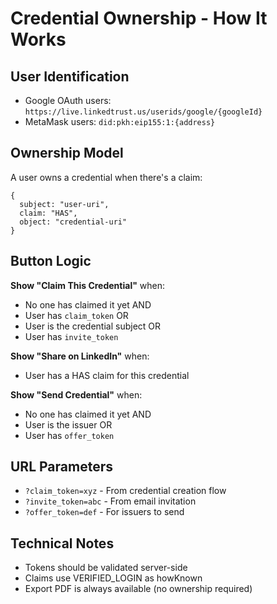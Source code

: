 # Credential Ownership - How It Works

## User Identification
- Google OAuth users: `https://live.linkedtrust.us/userids/google/{googleId}`
- MetaMask users: `did:pkh:eip155:1:{address}`

## Ownership Model
A user owns a credential when there's a claim:
```
{
  subject: "user-uri",
  claim: "HAS",
  object: "credential-uri"
}
```

## Button Logic

**Show "Claim This Credential"** when:
- No one has claimed it yet AND
- User has `claim_token` OR
- User is the credential subject OR
- User has `invite_token`

**Show "Share on LinkedIn"** when:
- User has a HAS claim for this credential

**Show "Send Credential"** when:
- No one has claimed it yet AND
- User is the issuer OR
- User has `offer_token`

## URL Parameters
- `?claim_token=xyz` - From credential creation flow
- `?invite_token=abc` - From email invitation
- `?offer_token=def` - For issuers to send

## Technical Notes
- Tokens should be validated server-side
- Claims use VERIFIED_LOGIN as howKnown
- Export PDF is always available (no ownership required)